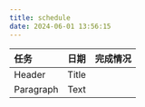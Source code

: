 ```yaml
---
title: schedule
date: 2024-06-01 13:56:15
---
```


| 任务      | 日期  | 完成情况 |
| :-------- | :---: | :------: |
| Header    | Title |          |
| Paragraph | Text  |          |
